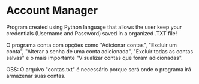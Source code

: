 # Account Manager
Program created using Python language that allows the user keep your credentials (Username and Password) saved in a organized .TXT file!

O programa conta com opções como "Adicionar contas", "Excluir um conta", "Alterar a senha de uma conta adicionada", "Excluir todas as contas salvas" e o mais importante "Visualizar contas que foram adicionadas".

OBS: O arquivo "contas.txt" é necessário porque será onde o programa irá armazenar suas contas.
